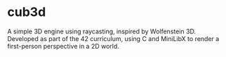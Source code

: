 # cub3d
A simple 3D engine using raycasting, inspired by Wolfenstein 3D. Developed as part of the 42 curriculum, using C and MiniLibX to render a first-person perspective in a 2D world.
